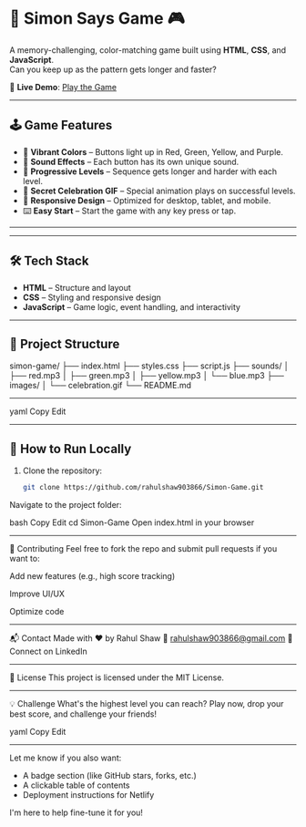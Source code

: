 # 🧠 Simon Says Game 🎮

A memory-challenging, color-matching game built using **HTML**, **CSS**, and **JavaScript**.  
Can you keep up as the pattern gets longer and faster?

🔗 **Live Demo**: [Play the Game](https://simon-game-rahul.netlify.app)

---

## 🕹️ Game Features

- 🎨 **Vibrant Colors** – Buttons light up in Red, Green, Yellow, and Purple.
- 🎵 **Sound Effects** – Each button has its own unique sound.
- 🚀 **Progressive Levels** – Sequence gets longer and harder with each level.
- 🎉 **Secret Celebration GIF** – Special animation plays on successful levels.
- 📱 **Responsive Design** – Optimized for desktop, tablet, and mobile.
- ⌨️ **Easy Start** – Start the game with any key press or tap.

---



---

## 🛠️ Tech Stack

- **HTML** – Structure and layout
- **CSS** – Styling and responsive design
- **JavaScript** – Game logic, event handling, and interactivity

---

## 📂 Project Structure

simon-game/
├── index.html
├── styles.css
├── script.js
├── sounds/
│ ├── red.mp3
│ ├── green.mp3
│ ├── yellow.mp3
│ └── blue.mp3
├── images/
│ └── celebration.gif
└── README.md


---
yaml
Copy
Edit

---

## 🚧 How to Run Locally

1. Clone the repository:
   ```bash
   git clone https://github.com/rahulshaw903866/Simon-Game.git
Navigate to the project folder:

bash
Copy
Edit
cd Simon-Game
Open index.html in your browser


---

🤝 Contributing
Feel free to fork the repo and submit pull requests if you want to:

Add new features (e.g., high score tracking)

Improve UI/UX

Optimize code


---
📬 Contact
Made with ❤️ by Rahul Shaw
📧 rahulshaw903866@gmail.com
🔗 Connect on LinkedIn

---
📜 License
This project is licensed under the MIT License.

---
💡 Challenge
What's the highest level you can reach?
Play now, drop your best score, and challenge your friends!

yaml
Copy
Edit

---

Let me know if you also want:

- A badge section (like GitHub stars, forks, etc.)
- A clickable table of contents
- Deployment instructions for Netlify

I'm here to help fine-tune it for you!
